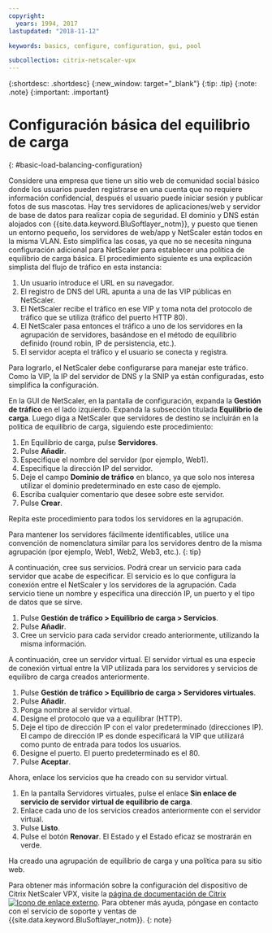 ```yaml
---
copyright:
  years: 1994, 2017
lastupdated: "2018-11-12"

keywords: basics, configure, configuration, gui, pool

subcollection: citrix-netscaler-vpx
---
```


{:shortdesc: .shortdesc}
{:new_window: target="_blank"}
{:tip: .tip}
{:note: .note}
{:important: .important}

# Configuración básica del equilibrio de carga
{: #basic-load-balancing-configuration}

Considere una empresa que tiene un sitio web de comunidad social básico donde los usuarios pueden registrarse en una cuenta que no requiere información confidencial, después el usuario puede iniciar sesión y publicar fotos de sus mascotas. Hay tres servidores de aplicaciones/web y servidor de base de datos para realizar copia de seguridad. El dominio y DNS están alojados con {{site.data.keyword.BluSoftlayer_notm}}, y puesto que tienen un entorno pequeño, los servidores de web/app y NetScaler están todos en la misma VLAN. Esto simplifica las cosas, ya que no se necesita ninguna configuración adicional para NetScaler para establecer una política de equilibrio de carga básica. El procedimiento siguiente es una explicación simplista del flujo de tráfico en esta instancia:

1. Un usuario introduce el URL en su navegador.
2. El registro de DNS del URL apunta a una de las VIP públicas en NetScaler.
3. El NetScaler recibe el tráfico en ese VIP y toma nota del protocolo de tráfico que se utiliza (tráfico del puerto HTTP 80).
4. El NetScaler pasa entonces el tráfico a uno de los servidores en la agrupación de servidores, basándose en el método de equilibrio definido (round robin, IP de persistencia, etc.).
5. El servidor acepta el tráfico y el usuario se conecta y registra.

Para lograrlo, el NetScaler debe configurarse para manejar este tráfico. Como la VIP, la IP del servidor de DNS y la SNIP ya están configuradas, esto simplifica la configuración.

En la GUI de NetScaler, en la pantalla de configuración, expanda la **Gestión de tráfico** en el lado izquierdo. Expanda la subsección titulada **Equilibrio de carga**. Luego diga a NetScaler que servidores de destino se incluirán en la política de equilibrio de carga, siguiendo este procedimiento:

1. En Equilibrio de carga, pulse **Servidores**.
2. Pulse **Añadir**.
3. Especifique el nombre del servidor (por ejemplo, Web1).
4. Especifique la dirección IP del servidor.
5. Deje el campo **Dominio de tráfico** en blanco, ya que solo nos interesa utilizar el dominio predeterminado en este caso de ejemplo.
6. Escriba cualquier comentario que desee sobre este servidor.
7. Pulse **Crear**.

Repita este procedimiento para todos los servidores en la agrupación.  

Para mantener los servidores fácilmente identificables, utilice una convención de nomenclatura similar para los servidores dentro de la misma agrupación (por ejemplo, Web1, Web2, Web3, etc.).
{: tip}

A continuación, cree sus servicios. Podrá crear un servicio para cada servidor que acabe de especificar. El servicio es lo que configura la conexión entre el NetScaler y los servidores de la agrupación. Cada servicio tiene un nombre y especifica una dirección IP, un puerto y el tipo de datos que se sirve.

1. Pulse **Gestión de tráfico > Equilibrio de carga > Servicios**.
2. Pulse **Añadir**.
3. Cree un servicio para cada servidor creado anteriormente, utilizando la misma información.

A continuación, cree un servidor virtual. El servidor virtual es una especie de conexión virtual entre la VIP utilizada para los servidores y servicios de equilibro de carga creados anteriormente.

1. Pulse **Gestión de tráfico > Equilibrio de carga > Servidores virtuales**.
2. Pulse **Añadir**.
3. Ponga nombre al servidor virtual.
4. Designe el protocolo que va a equilibrar (HTTP).
5. Deje el tipo de dirección IP con el valor predeterminado (direcciones IP). El campo de dirección IP es donde especificará la VIP que utilizará como punto de entrada para todos los usuarios.
6. Designe el puerto. El puerto predeterminado es el 80.
7. Pulse **Aceptar**.

Ahora, enlace los servicios que ha creado con su servidor virtual.

1. En la pantalla Servidores virtuales, pulse el enlace **Sin enlace de servicio de servidor virtual de equilibrio de carga**.
2. Enlace cada uno de los servicios creados anteriormente con el servidor virtual.
3. Pulse **Listo**.
4. Pulse el botón **Renovar**. El Estado y el Estado eficaz se mostrarán en verde.

Ha creado una agrupación de equilibrio de carga y una política para su sitio web.

Para obtener más información sobre la configuración del dispositivo de Citrix NetScaler VPX, visite la [página de documentación de Citrix ![Icono de enlace externo](../../icons/launch-glyph.svg "Icono de enlace externo")](https://docs.citrix.com/en-us/netscaler.html). Para obtener más ayuda, póngase en contacto con el servicio de soporte y ventas de {{site.data.keyword.BluSoftlayer_notm}}.
{: note}
